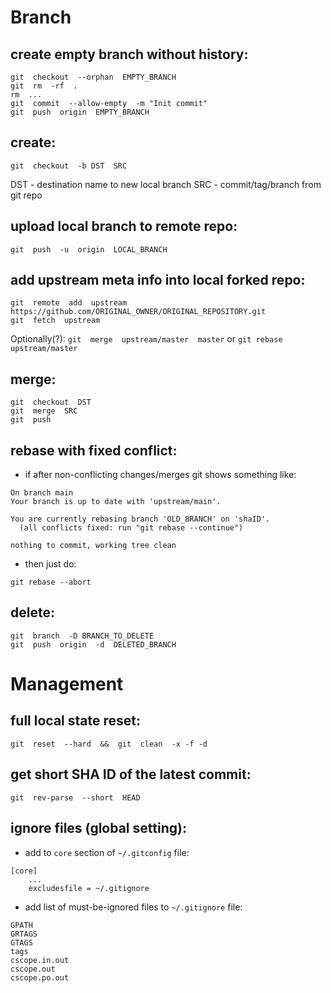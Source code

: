 

# Branch


## create empty branch without history:
```
git  checkout  --orphan  EMPTY_BRANCH
git  rm  -rf  .
rm  ...
git  commit  --allow-empty  -m "Init commit"
git  push  origin  EMPTY_BRANCH
```


## create:
```
git  checkout  -b DST  SRC
```
DST - destination name to new local branch
SRC - commit/tag/branch from git repo


## upload local branch to remote repo:
```
git  push  -u  origin  LOCAL_BRANCH
```


## add upstream meta info into local forked repo:
```
git  remote  add  upstream  https://github.com/ORIGINAL_OWNER/ORIGINAL_REPOSITORY.git
git  fetch  upstream
```
Optionally(?):
`git  merge  upstream/master  master`
or
`git rebase upstream/master`


## merge:
```
git  checkout  DST
git  merge  SRC
git  push
```


## rebase with fixed conflict:
  * if after non-conflicting changes/merges git shows something like:
```
On branch main
Your branch is up to date with 'upstream/main'.

You are currently rebasing branch 'OLD_BRANCH' on 'shaID'.
  (all conflicts fixed: run "git rebase --continue")

nothing to commit, working tree clean
```
  * then just do:
```
git rebase --abort
```


## delete:
```
git  branch  -D BRANCH_TO_DELETE
git  push  origin  -d  DELETED_BRANCH
```




# Management


## full local state reset:
```
git  reset  --hard  &&  git  clean  -x -f -d
```


## get short SHA ID of the latest commit:
```
git  rev-parse  --short  HEAD
```


## ignore files (global setting):
  * add to `core` section of `~/.gitconfig` file:
```
[core]
	...
	excludesfile = ~/.gitignore
```
  * add list of must-be-ignored files to `~/.gitignore` file:
```
GPATH
GRTAGS
GTAGS
tags
cscope.in.out
cscope.out
cscope.po.out
```




